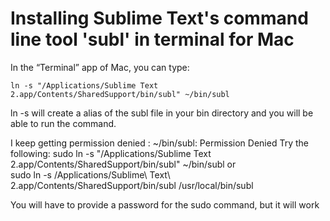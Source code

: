 # Installing Sublime Text's command line tool 'subl' in terminal for Mac
In the “Terminal” app of Mac, you can type:

    ln -s "/Applications/Sublime Text 2.app/Contents/SharedSupport/bin/subl" ~/bin/subl

ln -s will create a alias of the subl file in your bin directory and you will be able to run the command.

I keep getting permission denied : ~/bin/subl: Permission Denied
Try the following:
     sudo ln -s "/Applications/Sublime Text 2.app/Contents/SharedSupport/bin/subl" ~/bin/subl
 or  
     sudo ln -s /Applications/Sublime\ Text\ 2.app/Contents/SharedSupport/bin/subl /usr/local/bin/subl

You will have to provide a password for the sudo command, but it will work
